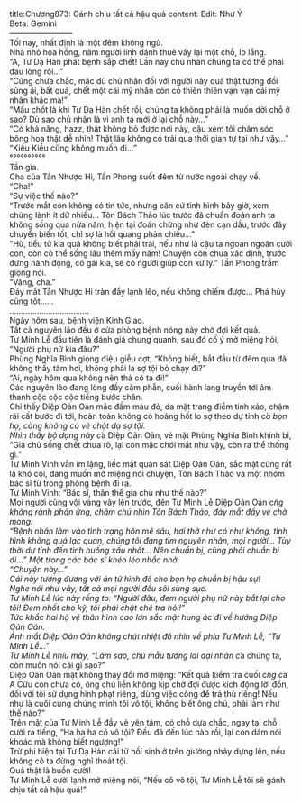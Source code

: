 title:Chương873: Gánh chịu tất cả hậu quả
content:
Edit: Như Ý<br>Beta: Gemini<br>————————<br>Tối nay, nhất định là một đêm không ngủ.<br>Nhà nhỏ hoa hồng, năm người lính đánh thuê vây lại một chỗ, lo lắng.<br>“A, Tư Dạ Hàn phát bệnh sắp chết! Lần này chủ nhân chúng ta có thể phải đau lòng rồi…”<br>“Cũng chưa chắc, mặc dù chủ nhân đối với người này quả thật tương đối sủng ái, bất quá, chết một cái mỹ nhân còn có thiên thiên vạn vạn cái mỹ nhân khác mà!”<br>“Mấu chốt là khi Tư Dạ Hàn chết rồi, chúng ta không phải là muốn dời chỗ ở sao? Dù sao chủ nhân là vì anh ta mới ở lại chỗ này…”<br>“Có khả năng, hazz, thật không bỏ được nơi này, cậu xem tôi chăm sóc bông hoa thật dễ nhìn! Thật lâu không có trải qua thời gian tự tại như vậy…”<br>“Kiều Kiều cũng không muốn đi…”<br>°°°°°°°°°°<br>Tần gia.<br>Cha của Tần Nhược Hi, Tần Phong suốt đêm từ nước ngoài chạy về.<br>“Cha!”<br>“Sự việc thế nào?”<br>“Trước mắt còn không có tin tức, nhưng căn cứ tình hình bây giờ, xem chừng lành ít dữ nhiều… Tôn Bách Thảo lúc trước đã chuẩn đoán anh ta không sống qua nửa năm, hiện tại đoán chừng như đèn cạn dầu, trước đây chuyển biến tốt, chỉ sợ là hồi quang phản chiếu…”<br>“Hừ, tiểu tử kia quá không biết phải trái, nếu như là cậu ta ngoan ngoãn cưới con, còn có thể sống lâu thêm mấy năm! Chuyện còn chưa xác định, trước đừng hành động, cô gái kia, sẽ có người giúp con xử lý.” Tần Phong trầm giọng nói.<br>“Vâng, cha.”<br>Đáy mắt Tần Nhược Hi tràn đầy lạnh lẽo, nếu không chiếm được… Phá hủy cũng tốt……<br>……………………………..<br>Ngày hôm sau, bệnh viện Kinh Giao.<br>Tất cả nguyên lão đều ở cửa phòng bệnh nóng nảy chờ đợi kết quả.<br>Tư Minh Lễ đầu tiên là đánh giá chung quanh, sau đó cố ý mở miệng hỏi, “Người phụ nữ kia đâu?”<br>Phùng Nghĩa Bình giọng điệu giễu cợt, “Không biết, bắt đầu từ đêm qua đã không thấy tăm hơi, không phải là sợ tội bỏ chạy đi?”<br>“Ai, ngày hôm qua không nên thả cô ta đi!”<br>Các nguyên lão đang lòng đầy căm phẫn, cuối hành lang truyền tới âm thanh cộc cộc cộc tiếng bước chân.<br>Chỉ thấy Diệp Oản Oản mặc đầm màu đỏ, da mặt trang điểm tinh xảo, chậm rãi cất bước đi tới, hoàn toàn không có hoảng hốt lo sợ theo dự tính c*̉a bọn họ, càng không có vẻ chột dạ sợ tội.<br>Nhìn thấy bộ dạng này c*̉a Diệp Oản Oản, vẻ mặt Phùng Nghĩa Bình khinh bỉ, “Gia chủ sống chết chưa rõ, lại còn mặc chói mắt như vậy, còn ra thể thống gì.”<br>Tư Minh Vinh vẫn im lặng, liếc mắt quan sát Diệp Oản Oản, sắc mặt cũng rất là khó coi, đang muốn mở miệng nói chuyện, Tôn Bách Thảo và một nhóm bác sĩ từ trong phòng bệnh đi ra.<br>Tư Minh Vinh: “Bác sĩ, thân thể gia chủ như thế nào?”<br>Mọi người cũng vội vàng vây lên trước, đến Tư Minh Lễ Diệp Oản Oản c*̃ng không rảnh phản ứng, chăm chú nhìn Tôn Bách Thảo, đáy mắt đầy vẻ chờ mong.<br>“Bệnh nhân lâm vào tình trạng hôn mê sâu, hơi thở như có như không, tình hình không quá lạc quan, chúng tôi đang tìm nguyên nhân, mọi người… Tùy thời dự tính đến tình huống xấu nhất… Nên chuẩn bị, cũng phải chuẩn bị đi…” Một trong các bác sĩ khéo léo nhắc nhở.<br>“Chuyện này…”<br>Cái này tương đương với án tử hình để cho bọn họ chuẩn bị hậu sự!<br>Nghe nói như vậy, tất cả mọi người đều sôi sùng sục.<br>Tư Minh Lễ lúc này rống to: “Người đâu, đem người phụ nữ này bắt lại cho tôi! Đem nhốt cho kỹ, tôi phải chặt chẽ tra hỏi!”<br>Tức khắc hai hộ vệ thân hình cao lớn sắc mặt hung ác đi về hướng Diệp Oản Oản.<br>Ánh mắt Diệp Oản Oản không chút nhiệt độ nhìn về phía Tư Minh Lễ, “Tư Minh Lễ…”<br>Tư Minh Lễ nhíu mày, “Làm sao, chủ mẫu tương lai đại nhân c*̉a chúng ta, còn muốn nói cái gì sao?”<br>Diệp Oản Oản mặt không thay đổi mở miệng: “Kết quả kiểm tra cuối c*̀ng c*̉a A Cửu còn chưa có, ông chú liền không kịp chờ đợi được kích động lời đồn, đối với tôi sử dụng hình phạt riêng, dùng việc công để trả thù riêng! Nếu như là cuối cùng chứng minh tôi vô tội, không biết ông chú, phải làm như thế nào?”<br>Trên mặt của Tư Minh Lễ đầy vẻ yên tâm, có chỗ dựa chắc, ngay tại chỗ cười ra tiếng, “Ha ha ha cô vô tội? Đều đã đến lúc nào rồi, lại còn dám nói khoác mà không biết ngượng!”<br>Trừ phi hiện tại Tư Dạ Hàn cải tử hồi sinh ở trên giường nhảy dựng lên, nếu không cô ta đừng nghĩ thoát tội.<br>Quả thật là buồn cười!<br>Tư Minh Lễ cười lạnh mở miệng nói, “Nếu cô vô tội, Tư Minh Lễ tôi sẽ gánh chịu tất cả hậu quả!”